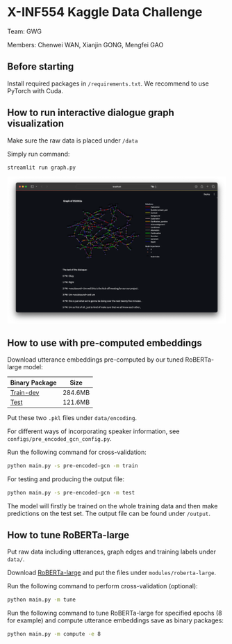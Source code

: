 # X-INF554 Kaggle Data Challenge

Team: GWG

Members: Chenwei WAN, Xianjin GONG, Mengfei GAO

## Before starting

Install required packages in `/requirements.txt`. We recommend to use PyTorch with Cuda.

## How to run interactive dialogue graph visualization

Make sure the raw data is placed under `/data`

Simply run command:

```bash
streamlit run graph.py
```

![img.png](viz.png)

## How to use with pre-computed embeddings

Download utterance embeddings pre-computed by our tuned RoBERTa-large model:

| Binary Package                                                                                     | Size    |
|----------------------------------------------------------------------------------------------------|---------|
| [Train-dev](https://drive.google.com/file/d/1RY5aRUCezixco-Xy1rBVMjORnoIPuPLH/view?usp=drive_link) | 284.6MB |
| [Test](https://drive.google.com/file/d/13WViF-bhfJd69fGw_wkuktrpiu8yF4nq/view?usp=drive_link)      | 121.6MB |

Put these two `.pkl` files under `data/encoding`.

For different ways of incorporating speaker information, see `configs/pre_encoded_gcn_config.py`.

Run the following command for cross-validation:

```bash
python main.py -s pre-encoded-gcn -m train
```

For testing and producing the output file:

```bash
python main.py -s pre-encoded-gcn -m test
```

The model will firstly be trained on the whole training data and then make predictions on the test set. The output file
can be found under `/output`.

## How to tune RoBERTa-large

Put raw data including utterances, graph edges and training labels under `data/`.

Download [RoBERTa-large](https://huggingface.co/roberta-large/tree/main) and put the files
under `modules/roberta-large`.

Run the following command to perform cross-validation (optional):

```bash
python main.py -m tune
```

Run the following command to tune RoBERTa-large for specified epochs (8 for example) and compute utterance embeddings
save as binary
packages:

```bash
python main.py -m compute -e 8
```